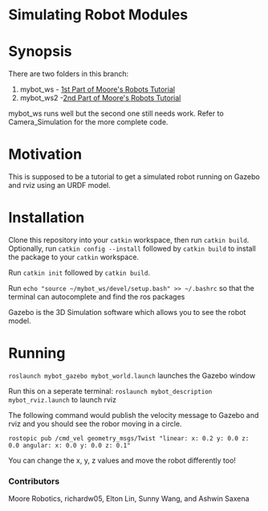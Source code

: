 # Simulating Robot Modules

# Synopsis

There are two folders in this branch:
1. mybot_ws - [1st Part of Moore's Robots Tutorial](http://moorerobots.com/blog/post/1)
2. mybot_ws2 -[2nd Part of Moore's Robots Tutorial](http://moorerobots.com/blog/post/2)

mybot_ws runs well but the second one still needs work. Refer to Camera_Simulation for the more complete code.

# Motivation
This is supposed to be a tutorial to get a simulated robot running on Gazebo and rviz using an URDF model. 

# Installation

Clone this repository into your `catkin` workspace, then run `catkin build`. Optionally, run `catkin config --install` followed by `catkin build` to install the package to your `catkin` workspace.

Run `catkin init` followed by `catkin build`. 

Run `echo "source ~/mybot_ws/devel/setup.bash" >> ~/.bashrc` so that the terminal can autocomplete and find the ros packages

Gazebo is the 3D Simulation software which allows you to see the robot model.

# Running

`roslaunch mybot_gazebo mybot_world.launch` launches the Gazebo window

Run this on a seperate terminal: `roslaunch mybot_description mybot_rviz.launch` to launch rviz

The following command would publish the velocity message to Gazebo and rviz and you should see the robor moving in a circle.

`rostopic pub /cmd_vel geometry_msgs/Twist "linear:
  x: 0.2
  y: 0.0
  z: 0.0
angular:
  x: 0.0
  y: 0.0
  z: 0.1"
  `
  
  You can change the x, y, z values and move the robot differently too!

### Contributors
Moore Robotics, richardw05, Elton Lin, Sunny Wang, and Ashwin Saxena

